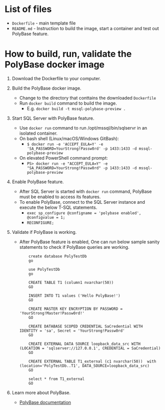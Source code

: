 # List of files

- `Dockerfile` - main template file
- `README.md`  - Instruction to build the image, start a container and test out PolyBase feature.

# How to build, run, validate the PolyBase docker image

1. Download the Dockerfile to your computer.
2. Build the PolyBase docker image.
   - Change to the directory that conttains the downloaded `Dockerfile`
   - Run  `docker build` command to build the image.
     - E.g. `docker build -t mssql-polybase-preview . `

3. Start SQL Server with PolyBase feature.
   - Use `docker run` command to run /opt/mssql/bin/sqlservr in an isolated container.
   - On bash shell (Linux/macOS/Windows GitBash):
     - `$ docker run -e 'ACCEPT_EULA=Y' -e 'SA_PASSWORD=YourStrong!Passw0rd' -p 1433:1433 -d mssql-polybase-preview`
   - On elevated PowerShell command prompt:
     - `PS> docker run -e "ACCEPT_EULA=Y" -e "SA_PASSWORD=YourStrong!Passw0rd" -p 1433:1433 -d mssql-polybase-preview`

4. Enable PolyBase feature.
   - After SQL Server is started with `docker run` command, PolyBase must be enabled to access its features.
   - To enable PolyBase, connect to the SQL Server instance and execute the below T-SQL statements.
     - `exec sp_configure @configname = 'polybase enabled', @configvalue = 1;`
     - `RECONFIGURE;`

5. Validate if PolyBase is working.
   - After PolyBase feature is enabled, One can run below sample sanity statements to check if PolyBase queries are working.

        ```
            create database PolyTestDb
            go

            use PolyTestDb
            go

            CREATE TABLE T1 (column1 nvarchar(50))
            GO

            INSERT INTO T1 values ('Hello PolyBase!')
            GO

            CREATE MASTER KEY ENCRYPTION BY PASSWORD = 'YourStrong!Master!Passw0rd!'
            GO

            CREATE DATABASE SCOPED CREDENTIAL SaCredential WITH IDENTITY = 'sa', Secret = 'YourStrong!Passw0rd'
            GO

            CREATE EXTERNAL DATA SOURCE loopback_data_src WITH (LOCATION = 'sqlserver://127.0.0.1', CREDENTIAL = SaCredential)
            GO

            CREATE EXTERNAL TABLE T1_external (c1 nvarchar(50))  with (location='PolyTestDb..T1', DATA_SOURCE=loopback_data_src)
            GO

            select * from T1_external
            GO
        ```
6. Learn more about PolyBase.
   - [PolyBase documentation](https://docs.microsoft.com/en-us/sql/relational-databases/polybase/polybase-guide?view=sql-server-ver15)
  